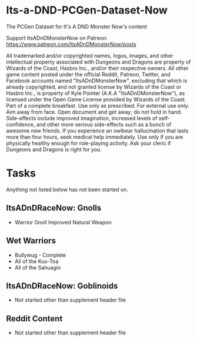 # Its-a-DND-PCGen-Dataset-Now
The PCGen Dataset for It's A DND Monster Now's content

Support ItsADnDMonsterNow on Patreon: https://www.patreon.com/ItsADnDMonsterNow/posts

All trademarked and/or copyrighted names, logos, images, and other intellectual property associated with Dungeons and Dragons
are property of Wizards of the Coast, Hasbro Inc., and/or their respective owners. All other game content posted under the official
Reddit, Patreon, Twitter, and Facebook accounts named "ItsADnDMonsterNow", excluding that which is already copyrighted, and
not granted license by Wizards of the Coast or Hasbro Inc., is property of Kyle Pointer (A.K.A "ItsADnDMonsterNow"), as licensed
under the Open Game License provided by Wizards of the Coast. Part of a complete breakfast. Use only as prescribed. For external
use only. Aim away from face. Open document and get away; do not hold in hand. Side-effects include improved imagination,
increased levels of self-confidence, and other more serious side-effects such as a bunch of awesome new friends. If you experience an
owlbear hallucination that lasts more than four hours, seek medical help immediately. Use only if you are physically healthy enough
for role-playing activity. Ask your cleric if Dungeons and Dragons is right for you.


# Tasks

Anything not listed below has not been started on.

## ItsADnDRaceNow: Gnolls

* Warrior Gnoll Improved Natural Weapon

## Wet Warriors

* Bullywug - Complete
* All of the Kuo-Toa
* All of the Sahuagin

## ItsADnDRaceNow: Goblinoids

* Not started other than supplement header file

## Reddit Content

* Not started other than supplement header file